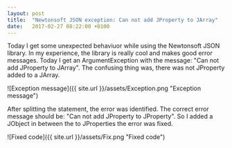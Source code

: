 ```yaml
---
layout: post
title:  "Newtonsoft JSON exception: Can not add JProperty to JArray"
date:   2017-02-27 08:22:00 +0100
---
```


Today I get some unexpected behaviuor while using the Newtonsoft JSON library.
In my experience, the library is really cool and makes good error messages.
Today I get an ArgumentException with the message: "Can not add JProperty to JArray".
The confusing thing was, there was not JProperty added to a JArray.

![Exception message]({{ site.url }}/assets/Exception.png "Exception message")

After splitting the statement, the error was identified. The correct error message should be: "Can not add JProperty to JProperty".
So I added a JObject in between the to JProperties the error was fixed.

![Fixed code]({{ site.url }}/assets/Fix.png "Fixed code")
